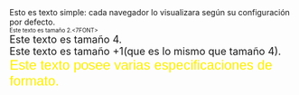 <HTML>
<HEAD>

</HEAD>
<BODY>
Esto es texto simple: cada navegador lo visualizara según su configuración por defecto.<BR>
<FONT SIZE="1!>Este texto es tamaño 
1.</FONT><BR>
<FONT SIZE="2">Este texto es tamaño
2.<7FONT><BR>
<FONT SIZE="4">Este texto es tamaño
4.</FONT><BR>
<FONT SIZE="+1">Este texto es tamaño +1(que es lo mismo que tamaño 4).</FONT><BR>
<FONT FACE="Arial"SIZE="5"
COLOR=FFFF00">Este texto posee varias especificaciones de formato.</FONT>
</BODY>
</HTML>

